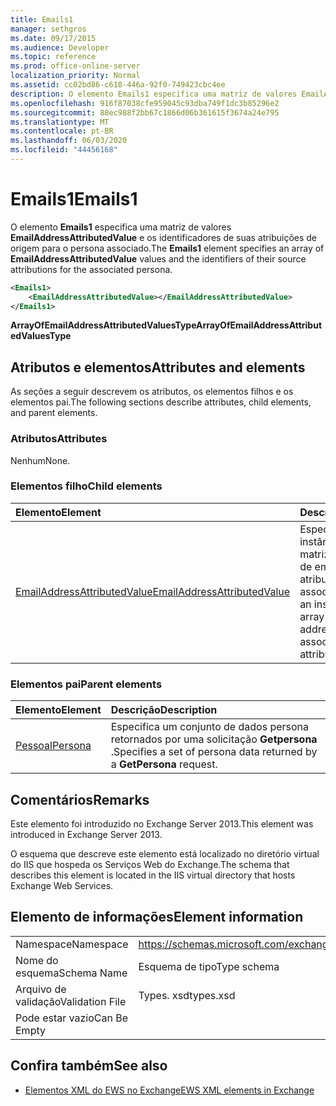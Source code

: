 ```yaml
---
title: Emails1
manager: sethgros
ms.date: 09/17/2015
ms.audience: Developer
ms.topic: reference
ms.prod: office-online-server
localization_priority: Normal
ms.assetid: cc02bd86-c618-446a-92f0-749423cbc4ee
description: O elemento Emails1 especifica uma matriz de valores EmailAddressAttributedValue e os identificadores de suas atribuições de origem para o persona associado.
ms.openlocfilehash: 916f87038cfe959045c93dba749f1dc3b85296e2
ms.sourcegitcommit: 88ec988f2bb67c1866d06b361615f3674a24e795
ms.translationtype: MT
ms.contentlocale: pt-BR
ms.lasthandoff: 06/03/2020
ms.locfileid: "44456168"
---
```

# <a name="emails1"></a><span data-ttu-id="4585f-103">Emails1</span><span class="sxs-lookup"><span data-stu-id="4585f-103">Emails1</span></span>

<span data-ttu-id="4585f-104">O elemento **Emails1** especifica uma matriz de valores **EmailAddressAttributedValue** e os identificadores de suas atribuições de origem para o persona associado.</span><span class="sxs-lookup"><span data-stu-id="4585f-104">The **Emails1** element specifies an array of **EmailAddressAttributedValue** values and the identifiers of their source attributions for the associated persona.</span></span> 
  
```XML
<Emails1>
    <EmailAddressAttributedValue></EmailAddressAttributedValue>
</Emails1>
```

 <span data-ttu-id="4585f-105">**ArrayOfEmailAddressAttributedValuesType**</span><span class="sxs-lookup"><span data-stu-id="4585f-105">**ArrayOfEmailAddressAttributedValuesType**</span></span>
## <a name="attributes-and-elements"></a><span data-ttu-id="4585f-106">Atributos e elementos</span><span class="sxs-lookup"><span data-stu-id="4585f-106">Attributes and elements</span></span>

<span data-ttu-id="4585f-107">As seções a seguir descrevem os atributos, os elementos filhos e os elementos pai.</span><span class="sxs-lookup"><span data-stu-id="4585f-107">The following sections describe attributes, child elements, and parent elements.</span></span>
  
### <a name="attributes"></a><span data-ttu-id="4585f-108">Atributos</span><span class="sxs-lookup"><span data-stu-id="4585f-108">Attributes</span></span>

<span data-ttu-id="4585f-109">Nenhum</span><span class="sxs-lookup"><span data-stu-id="4585f-109">None.</span></span>
  
### <a name="child-elements"></a><span data-ttu-id="4585f-110">Elementos filho</span><span class="sxs-lookup"><span data-stu-id="4585f-110">Child elements</span></span>

|<span data-ttu-id="4585f-111">**Elemento**</span><span class="sxs-lookup"><span data-stu-id="4585f-111">**Element**</span></span>|<span data-ttu-id="4585f-112">**Descrição**</span><span class="sxs-lookup"><span data-stu-id="4585f-112">**Description**</span></span>|
|:-----|:-----|
|[<span data-ttu-id="4585f-113">EmailAddressAttributedValue</span><span class="sxs-lookup"><span data-stu-id="4585f-113">EmailAddressAttributedValue</span></span>](emailaddressattributedvalue.md) <br/> |<span data-ttu-id="4585f-114">Especifica uma instância de uma matriz de endereços de email e suas atribuições associadas.</span><span class="sxs-lookup"><span data-stu-id="4585f-114">Specifies an instance of an array of email addresses and their associated attributions.</span></span>  <br/> |
   
### <a name="parent-elements"></a><span data-ttu-id="4585f-115">Elementos pai</span><span class="sxs-lookup"><span data-stu-id="4585f-115">Parent elements</span></span>

|<span data-ttu-id="4585f-116">**Elemento**</span><span class="sxs-lookup"><span data-stu-id="4585f-116">**Element**</span></span>|<span data-ttu-id="4585f-117">**Descrição**</span><span class="sxs-lookup"><span data-stu-id="4585f-117">**Description**</span></span>|
|:-----|:-----|
|[<span data-ttu-id="4585f-118">Pessoal</span><span class="sxs-lookup"><span data-stu-id="4585f-118">Persona</span></span>](persona.md) <br/> |<span data-ttu-id="4585f-119">Especifica um conjunto de dados persona retornados por uma solicitação **Getpersona** .</span><span class="sxs-lookup"><span data-stu-id="4585f-119">Specifies a set of persona data returned by a **GetPersona** request.</span></span>  <br/> |
   
## <a name="remarks"></a><span data-ttu-id="4585f-120">Comentários</span><span class="sxs-lookup"><span data-stu-id="4585f-120">Remarks</span></span>

<span data-ttu-id="4585f-121">Este elemento foi introduzido no Exchange Server 2013.</span><span class="sxs-lookup"><span data-stu-id="4585f-121">This element was introduced in Exchange Server 2013.</span></span>
  
<span data-ttu-id="4585f-122">O esquema que descreve este elemento está localizado no diretório virtual do IIS que hospeda os Serviços Web do Exchange.</span><span class="sxs-lookup"><span data-stu-id="4585f-122">The schema that describes this element is located in the IIS virtual directory that hosts Exchange Web Services.</span></span>
  
## <a name="element-information"></a><span data-ttu-id="4585f-123">Elemento de informações</span><span class="sxs-lookup"><span data-stu-id="4585f-123">Element information</span></span>

|||
|:-----|:-----|
|<span data-ttu-id="4585f-124">Namespace</span><span class="sxs-lookup"><span data-stu-id="4585f-124">Namespace</span></span>  <br/> |https://schemas.microsoft.com/exchange/services/2006/types  <br/> |
|<span data-ttu-id="4585f-125">Nome do esquema</span><span class="sxs-lookup"><span data-stu-id="4585f-125">Schema Name</span></span>  <br/> |<span data-ttu-id="4585f-126">Esquema de tipo</span><span class="sxs-lookup"><span data-stu-id="4585f-126">Type schema</span></span>  <br/> |
|<span data-ttu-id="4585f-127">Arquivo de validação</span><span class="sxs-lookup"><span data-stu-id="4585f-127">Validation File</span></span>  <br/> |<span data-ttu-id="4585f-128">Types. xsd</span><span class="sxs-lookup"><span data-stu-id="4585f-128">types.xsd</span></span>  <br/> |
|<span data-ttu-id="4585f-129">Pode estar vazio</span><span class="sxs-lookup"><span data-stu-id="4585f-129">Can Be Empty</span></span>  <br/> ||
   
## <a name="see-also"></a><span data-ttu-id="4585f-130">Confira também</span><span class="sxs-lookup"><span data-stu-id="4585f-130">See also</span></span>



- [<span data-ttu-id="4585f-131">Elementos XML do EWS no Exchange</span><span class="sxs-lookup"><span data-stu-id="4585f-131">EWS XML elements in Exchange</span></span>](ews-xml-elements-in-exchange.md)

